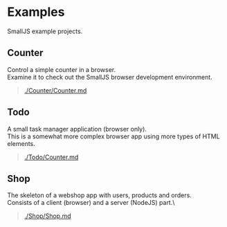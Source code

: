 # Examples

SmallJS example projects.

## Counter

Control a simple counter in a browser.\
Examine it to check out the SmallJS browser development environment.

>[./Counter/Counter.md](./Counter/Counter.md)

## Todo

A small task manager application (browser only).\
This is a somewhat more complex browser app using more types of HTML elements.

>[./Todo/Counter.md](./Todo/Counter.md)

## Shop

The skeleton of a webshop app with users, products and orders.\
Consists of a client (browser) and a server (NodeJS) part.\

>[./Shop/Shop.md](./Shop/Shop.md)

